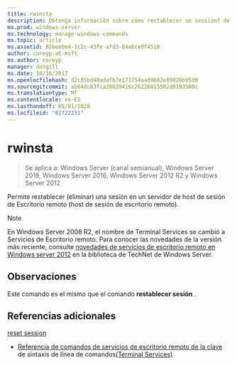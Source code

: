 ```yaml
---
title: rwinsta
description: Obtenga información sobre cómo restablecer un sessionf de RDSH desde la línea de comandos.
ms.prod: windows-server
ms.technology: manage-windows-commands
ms.topic: article
ms.assetid: 82bee0e4-1c2c-43fe-afd3-04a6ce0f4518
author: coreyp-at-msft
ms.author: coreyp
manager: dongill
ms.date: 10/16/2017
ms.openlocfilehash: d2c85bd48adafb7e171754aad9682e89020b95d0
ms.sourcegitcommit: ab64dc83fca28039416c26226815502d0193500c
ms.translationtype: MT
ms.contentlocale: es-ES
ms.lasthandoff: 05/01/2020
ms.locfileid: "82722231"
---
```

# <a name="rwinsta"></a>rwinsta

> Se aplica a: Windows Server (canal semianual), Windows Server 2019, Windows Server 2016, Windows Server 2012 R2 y Windows Server 2012

Permite restablecer (eliminar) una sesión en un servidor de host de sesión de Escritorio remoto (host de sesión de escritorio remoto).

> [!NOTE]
> En Windows Server 2008 R2, el nombre de Terminal Services se cambió a Servicios de Escritorio remoto. Para conocer las novedades de la versión más reciente, consulte [novedades de servicios de escritorio remoto en Windows server 2012](https://technet.microsoft.com/library/hh831527) en la biblioteca de TechNet de Windows Server.

## <a name="remarks"></a>Observaciones
Este comando es el mismo que el comando **restablecer sesión** .

## <a name="additional-references"></a>Referencias adicionales
[reset session](reset-session.md)
- [Referencia de comandos de servicios de escritorio remoto de la clave](command-line-syntax-key.md)
de sintaxis de línea de comandos[(Terminal Services)](remote-desktop-services-terminal-services-command-reference.md)
